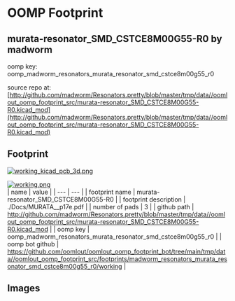 # OOMP Footprint  
## murata-resonator_SMD_CSTCE8M00G55-R0  by madworm  
  
oomp key: oomp_madworm_resonators_murata_resonator_smd_cstce8m00g55_r0  
  
source repo at: [http://github.com/madworm/Resonators.pretty/blob/master/tmp/data//oomlout_oomp_footprint_src/murata-resonator_SMD_CSTCE8M00G55-R0.kicad_mod](http://github.com/madworm/Resonators.pretty/blob/master/tmp/data//oomlout_oomp_footprint_src/murata-resonator_SMD_CSTCE8M00G55-R0.kicad_mod)  
## Footprint  
  
[![working_kicad_pcb_3d.png](working_kicad_pcb_3d_600.png)](working_kicad_pcb_3d.png)  
  
[![working.png](working_600.png)](working.png)  
| name | value | 
| --- | --- | 
| footprint name | murata-resonator_SMD_CSTCE8M00G55-R0 | 
| footprint description | ./Docs/MURATA__p17e.pdf | 
| number of pads | 3 | 
| github path | http://github.com/madworm/Resonators.pretty/blob/master/tmp/data//oomlout_oomp_footprint_src/murata-resonator_SMD_CSTCE8M00G55-R0.kicad_mod | 
| oomp key | oomp_madworm_resonators_murata_resonator_smd_cstce8m00g55_r0 | 
| oomp bot github | https://github.com/oomlout/oomlout_oomp_footprint_bot/tree/main/tmp/data//oomlout_oomp_footprint_src/footprints/madworm_resonators_murata_resonator_smd_cstce8m00g55_r0/working | 
## Images  

